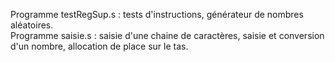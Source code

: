 Programme testRegSup.s : tests d'instructions, générateur de nombres aléatoires. <br>
Programme saisie.s  : saisie d'une chaine de caractères, saisie et conversion d'un nombre, allocation de place sur le tas.<br>

